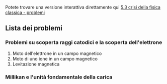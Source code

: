 Potete trovare una versione interattiva direttamente qui
[5.3 crisi della fisica classica - problemi](https://mybinder.org/v2/gh/massimobosetti/Physics-Problem/master?filepath=5.3%20Crisi%20della%20fisica%20classica/5.3%20Problemi%20sulla%20crisi%20della%20fisica%20classica.ipynb)

## Lista dei problemi

### Problemi su scoperta raggi catodici e la scoperta dell'elettrone
1. Moto dell'elettrone in un campo magnetico
1. Moto di uno ione in un campo magnetico
1. Levitazione magnetica

### Millikan e l'unità fondamentale della carica
